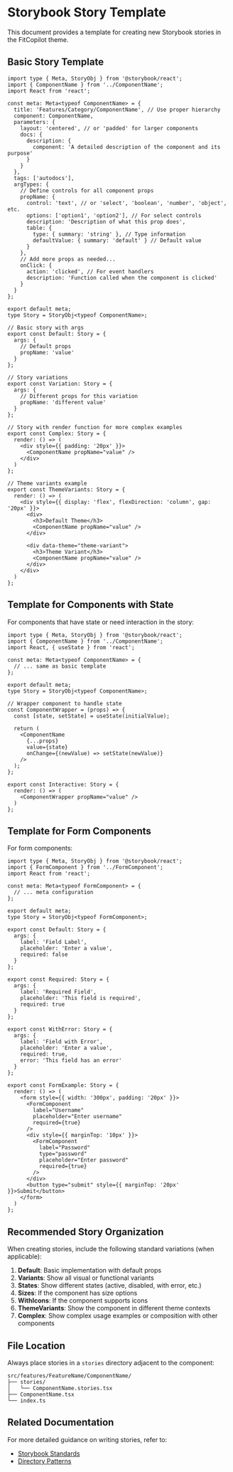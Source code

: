 # Storybook Story Template

This document provides a template for creating new Storybook stories in the FitCopilot theme.

## Basic Story Template

```tsx
import type { Meta, StoryObj } from '@storybook/react';
import { ComponentName } from '../ComponentName';
import React from 'react';

const meta: Meta<typeof ComponentName> = {
  title: 'Features/Category/ComponentName', // Use proper hierarchy
  component: ComponentName,
  parameters: {
    layout: 'centered', // or 'padded' for larger components
    docs: {
      description: {
        component: 'A detailed description of the component and its purpose'
      }
    }
  },
  tags: ['autodocs'],
  argTypes: {
    // Define controls for all component props
    propName: {
      control: 'text', // or 'select', 'boolean', 'number', 'object', etc.
      options: ['option1', 'option2'], // For select controls
      description: 'Description of what this prop does',
      table: {
        type: { summary: 'string' }, // Type information
        defaultValue: { summary: 'default' } // Default value
      }
    },
    // Add more props as needed...
    onClick: {
      action: 'clicked', // For event handlers
      description: 'Function called when the component is clicked'
    }
  }
};

export default meta;
type Story = StoryObj<typeof ComponentName>;

// Basic story with args
export const Default: Story = {
  args: {
    // Default props
    propName: 'value'
  }
};

// Story variations
export const Variation: Story = {
  args: {
    // Different props for this variation
    propName: 'different value'
  }
};

// Story with render function for more complex examples
export const Complex: Story = {
  render: () => (
    <div style={{ padding: '20px' }}>
      <ComponentName propName="value" />
    </div>
  )
};

// Theme variants example
export const ThemeVariants: Story = {
  render: () => (
    <div style={{ display: 'flex', flexDirection: 'column', gap: '20px' }}>
      <div>
        <h3>Default Theme</h3>
        <ComponentName propName="value" />
      </div>
      
      <div data-theme="theme-variant">
        <h3>Theme Variant</h3>
        <ComponentName propName="value" />
      </div>
    </div>
  )
};
```

## Template for Components with State

For components that have state or need interaction in the story:

```tsx
import type { Meta, StoryObj } from '@storybook/react';
import { ComponentName } from '../ComponentName';
import React, { useState } from 'react';

const meta: Meta<typeof ComponentName> = {
  // ... same as basic template
};

export default meta;
type Story = StoryObj<typeof ComponentName>;

// Wrapper component to handle state
const ComponentWrapper = (props) => {
  const [state, setState] = useState(initialValue);
  
  return (
    <ComponentName 
      {...props}
      value={state}
      onChange={(newValue) => setState(newValue)}
    />
  );
};

export const Interactive: Story = {
  render: () => (
    <ComponentWrapper propName="value" />
  )
};
```

## Template for Form Components

For form components:

```tsx
import type { Meta, StoryObj } from '@storybook/react';
import { FormComponent } from '../FormComponent';
import React from 'react';

const meta: Meta<typeof FormComponent> = {
  // ... meta configuration
};

export default meta;
type Story = StoryObj<typeof FormComponent>;

export const Default: Story = {
  args: {
    label: 'Field Label',
    placeholder: 'Enter a value',
    required: false
  }
};

export const Required: Story = {
  args: {
    label: 'Required Field',
    placeholder: 'This field is required',
    required: true
  }
};

export const WithError: Story = {
  args: {
    label: 'Field with Error',
    placeholder: 'Enter a value',
    required: true,
    error: 'This field has an error'
  }
};

export const FormExample: Story = {
  render: () => (
    <form style={{ width: '300px', padding: '20px' }}>
      <FormComponent
        label="Username"
        placeholder="Enter username"
        required={true}
      />
      <div style={{ marginTop: '10px' }}>
        <FormComponent
          label="Password"
          type="password"
          placeholder="Enter password"
          required={true}
        />
      </div>
      <button type="submit" style={{ marginTop: '20px' }}>Submit</button>
    </form>
  )
};
```

## Recommended Story Organization

When creating stories, include the following standard variations (when applicable):

1. **Default**: Basic implementation with default props
2. **Variants**: Show all visual or functional variants
3. **States**: Show different states (active, disabled, with error, etc.)
4. **Sizes**: If the component has size options
5. **WithIcons**: If the component supports icons
6. **ThemeVariants**: Show the component in different theme contexts
7. **Complex**: Show complex usage examples or composition with other components

## File Location

Always place stories in a `stories` directory adjacent to the component:

```
src/features/FeatureName/ComponentName/
├── stories/
│   └── ComponentName.stories.tsx
├── ComponentName.tsx
└── index.ts
```

## Related Documentation

For more detailed guidance on writing stories, refer to:
- [Storybook Standards](./story-standards.md)
- [Directory Patterns](../architecture/directory-patterns.md) 